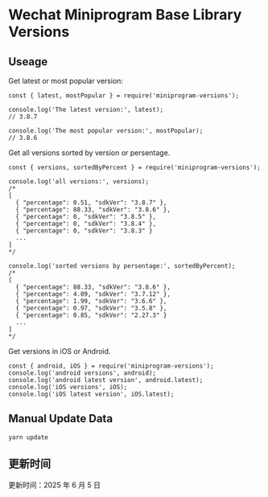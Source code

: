 
# Wechat Miniprogram Base Library Versions

## Useage

Get latest or most popular version:

```;
const { latest, mostPopular } = require('miniprogram-versions');

console.log('The latest version:', latest);
// 3.8.7

console.log('The most popular version:', mostPopular);
// 3.8.6

```

Get all versions sorted by version or persentage.

```
const { versions, sortedByPercent } = require('miniprogram-versions');

console.log('all versions:', versions);
/*
[
  { "percentage": 0.51, "sdkVer": "3.8.7" },
  { "percentage": 88.33, "sdkVer": "3.8.6" },
  { "percentage": 0, "sdkVer": "3.8.5" },
  { "percentage": 0, "sdkVer": "3.8.4" },
  { "percentage": 0, "sdkVer": "3.8.3" }
  ...
]
*/

console.log('sorted versions by persentage:', sortedByPercent);
/*
[
  { "percentage": 88.33, "sdkVer": "3.8.6" },
  { "percentage": 4.09, "sdkVer": "3.7.12" },
  { "percentage": 1.99, "sdkVer": "3.6.6" },
  { "percentage": 0.97, "sdkVer": "3.5.8" },
  { "percentage": 0.85, "sdkVer": "2.27.3" }
  ...
]
*/
```

Get versions in iOS or Android.

```
const { android, iOS } = require('miniprogram-versions');
console.log('android versions', android);
console.log('android latest version', android.latest);
console.log('iOS versions', iOS);
console.log('iOS latest version', iOS.latest);
```

## Manual Update Data

```
yarn update
```

## 更新时间

更新时间：2025 年 6 月 5 日
